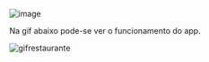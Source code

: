 ![image](https://user-images.githubusercontent.com/93801960/160749052-91441080-e0e7-4b5b-8e48-2444ae4a5bb5.png)

Na gif abaixo pode-se ver o funcionamento do app.

![gifrestaurante](https://user-images.githubusercontent.com/93801960/160750867-af8438fc-0f9d-40ff-8854-1261d1ac9925.gif)





